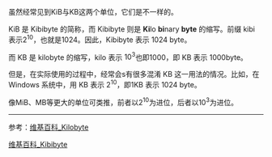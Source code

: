 虽然经常见到KiB与KB这两个单位，它们是不一样的。

KiB 是 Kibibyte 的简称，而 Kibibyte 则是 **Ki**lo **bi**nary **byte** 的缩写。前缀 kibi 表示$2^{10}$，也就是1024。因此，Kibibyte 表示 1024 byte。

而 KB 是 kilobyte 的缩写，kilo 表示 $10^3$也即1000，即 KB 表示 1000byte。

但是，在实际使用的过程中，经常会s有很多混淆 KB 这一用法的情况。比如，在 Windows 系统中，用 KB 表示 $2^{10}$，即1KB 表示 1024 byte。

像MiB、MB等更大的单位可类推，前者以$2^{10}$为进位，后者以$10^3$为进位。

-----

参考：[维基百科_Kilobyte](https://en.wikipedia.org/wiki/Kilobyte)

[维基百科_Kibibyte](https://en.wikipedia.org/wiki/Kibibyte)

